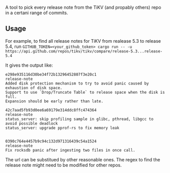 A tool to pick every release note from the TiKV (and propably others) repo in a certani range of commits.

## Usage
For example, to find all release notes for TiKV from realease 5.3 to release 5.4, 
run `GITHUB_TOKEN=<your_github_token> cargo run -- -u https://api.github.com/repos/tikv/tikv/compare/release-5.3...release-5.4`

It gives the output like:
```
e298e935116d30be34f72b13296452807f3e20c1
release-note
Added disk protection mechanism to try to avoid panic caused by exhaustion of disk space.
Support to use `Drop/Truncate Table` to release space when the disk is full.
Expansion should be early rather than late.

42c7aad5fb93d0ee6a69179e314ddc8ffc474364
release-note
status_server: skip profiling sample in glibc, pthread, libgcc to avoid possible deadlock 
status_server: upgrade pprof-rs to fix memory leak


0390c764e4457b9c94c132d971316439c54a1524
release-note
Fix rocksdb panic after ingesting two files in once call.
```

The url can be substitued by other reasonable ones. The regex to find the release note might need to be modified for other repos.